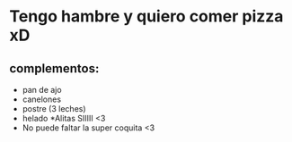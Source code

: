 # Tengo hambre y quiero comer pizza xD
## complementos:
* pan de ajo
* canelones
* postre (3 leches)
* helado 
*Alitas SIIIII <3
* No puede faltar la super coquita <3

